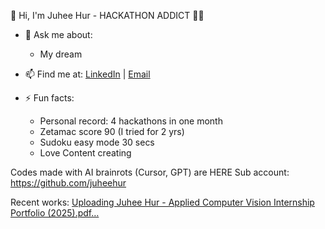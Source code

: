 👋 Hi, I'm Juhee Hur - HACKATHON ADDICT 🏃‍♀
- 💬 Ask me about:
  - My dream

- 📫 Find me at: [LinkedIn](https://www.linkedin.com/in/juhee-hur-637691170/) | [Email](mailto:emily.hur.juhee@gmail.com)

- ⚡ Fun facts:
  - Personal record: 4 hackathons in one month
  - Zetamac score 90 (I tried for 2 yrs)
  - Sudoku easy mode 30 secs
  - Love Content creating 

Codes made with AI brainrots (Cursor, GPT) are HERE
Sub account: https://github.com/juheehur

Recent works:
[Uploading Juhee Hur - Applied Computer Vision Internship Portfolio (2025).pdf…]()
